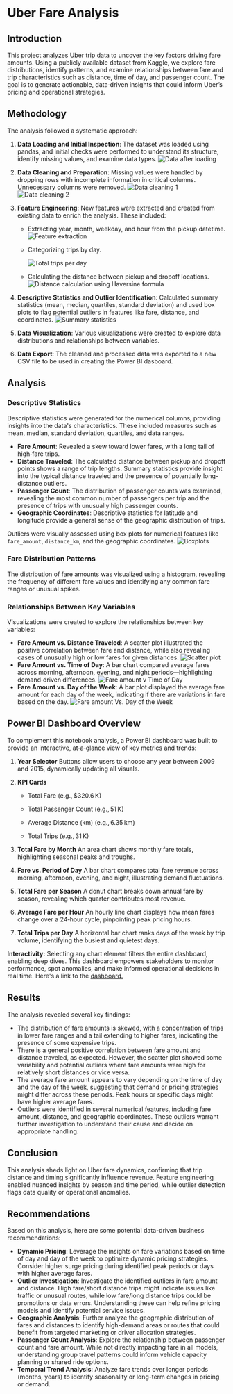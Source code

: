 # Uber Fare Analysis

## Introduction

This project analyzes Uber trip data to uncover the key factors driving fare amounts. Using a publicly available dataset from Kaggle, we explore fare distributions, identify patterns, and examine relationships between fare and trip characteristics such as distance, time of day, and passenger count. The goal is to generate actionable, data‑driven insights that could inform Uber’s pricing and operational strategies.

## Methodology

The analysis followed a systematic approach:

1.  **Data Loading and Initial Inspection**: The dataset was loaded using pandas, and initial checks were performed to understand its structure, identify missing values, and examine data types.
    ![Data after loading](images/Screenshot%202025-07-27%20155230.png)
2.  **Data Cleaning and Preparation**: Missing values were handled by dropping rows with incomplete information in critical columns. Unnecessary columns were removed.
    ![Data cleaning 1](images/data_cleaning.png)
    ![Data cleaning 2](images/data_cleaning2.png)

3.  **Feature Engineering**: New features were extracted and created from existing data to enrich the analysis. These included:

    - Extracting year, month, weekday, and hour from the pickup datetime.
      ![Feature extraction](images/Screenshot%202025-07-27%20161534.png)

    - Categorizing trips by day.

      ![Total trips per day](images/trip_day.png)

    - Calculating the distance between pickup and dropoff locations.
      ![Distance calculation using Haversine formula](images/dist_conversion.png)

4.  **Descriptive Statistics and Outlier Identification**: Calculated summary statistics (mean, median, quartiles, standard deviation) and used box plots to flag potential outliers in features like fare, distance, and coordinates.
    ![Summary statistics](images/Screenshot%202025-07-27%20161534.png)
5.  **Data Visualization**: Various visualizations were created to explore data distributions and relationships between variables.
6.  **Data Export**: The cleaned and processed data was exported to a new CSV file to be used in creating the Power BI dasboard.

## Analysis

### Descriptive Statistics

Descriptive statistics were generated for the numerical columns, providing insights into the data's characteristics. These included measures such as mean, median, standard deviation, quartiles, and data ranges.

- **Fare Amount**: Revealed a skew toward lower fares, with a long tail of high‑fare trips.
- **Distance Traveled**: The calculated distance between pickup and dropoff points shows a range of trip lengths. Summary statistics provide insight into the typical distance traveled and the presence of potentially long-distance outliers.
- **Passenger Count**: The distribution of passenger counts was examined, revealing the most common number of passengers per trip and the presence of trips with unusually high passenger counts.
- **Geographic Coordinates**: Descriptive statistics for latitude and longitude provide a general sense of the geographic distribution of trips.

Outliers were visually assessed using box plots for numerical features like `fare_amount`, `distance_km`, and the geographic coordinates.
![Boxplots](images/Screenshot%202025-07-27%20161338.png)

### Fare Distribution Patterns

The distribution of fare amounts was visualized using a histogram, revealing the frequency of different fare values and identifying any common fare ranges or unusual spikes.

### Relationships Between Key Variables

Visualizations were created to explore the relationships between key variables:

- **Fare Amount vs. Distance Traveled**: A scatter plot illustrated the positive correlation between fare and distance, while also revealing cases of unusually high or low fares for given distances.
  ![Scatter plot](images/Screenshot%202025-07-27%20161729.png)
- **Fare Amount vs. Time of Day**: A bar chart compared average fares across morning, afternoon, evening, and night periods—highlighting demand‑driven differences.
  ![Fare amount v Time of Day](images/Screenshot%202025-07-27%20161948.png)
- **Fare Amount vs. Day of the Week**: A bar plot displayed the average fare amount for each day of the week, indicating if there are variations in fare based on the day.
  ![Fare amount Vs. Day of the Week](images/Screenshot%202025-07-27%20162155.png)

## Power BI Dashboard Overview

To complement this notebook analysis, a Power BI dashboard was built to provide an interactive, at‑a‑glance view of key metrics and trends:

1. **Year Selector**
   Buttons allow users to choose any year between 2009 and 2015, dynamically updating all visuals.

2. **KPI Cards**

   - Total Fare (e.g., $320.6 K)

   - Total Passenger Count (e.g., 51 K)

   - Average Distance (km) (e.g., 6.35 km)

   - Total Trips (e.g., 31 K)

3. **Total Fare by Month**
   An area chart shows monthly fare totals, highlighting seasonal peaks and troughs.

4. **Fare vs. Period of Day**
   A bar chart compares total fare revenue across morning, afternoon, evening, and night, illustrating demand fluctuations.

5. **Total Fare per Season**
   A donut chart breaks down annual fare by season, revealing which quarter contributes most revenue.

6. **Average Fare per Hour**
   An hourly line chart displays how mean fares change over a 24‑hour cycle, pinpointing peak pricing hours.

7. **Total Trips per Day**
   A horizontal bar chart ranks days of the week by trip volume, identifying the busiest and quietest days.

**Interactivity:** Selecting any chart element filters the entire dashboard, enabling deep dives. This dashboard empowers stakeholders to monitor performance, spot anomalies, and make informed operational decisions in real time.
Here's a link to the [dashboard.](https://drive.google.com/file/d/1ze5LUPZZqDfWOXc6__G2qwCzO2pM_RbC/view?usp=sharing)

## Results

The analysis revealed several key findings:

- The distribution of fare amounts is skewed, with a concentration of trips in lower fare ranges and a tail extending to higher fares, indicating the presence of some expensive trips.
- There is a general positive correlation between fare amount and distance traveled, as expected. However, the scatter plot showed some variability and potential outliers where fare amounts were high for relatively short distances or vice versa.
- The average fare amount appears to vary depending on the time of day and the day of the week, suggesting that demand or pricing strategies might differ across these periods. Peak hours or specific days might have higher average fares.
- Outliers were identified in several numerical features, including fare amount, distance, and geographic coordinates. These outliers warrant further investigation to understand their cause and decide on appropriate handling.

## Conclusion

This analysis sheds light on Uber fare dynamics, confirming that trip distance and timing significantly influence revenue. Feature engineering enabled nuanced insights by season and time period, while outlier detection flags data quality or operational anomalies.

## Recommendations

Based on this analysis, here are some potential data-driven business recommendations:

- **Dynamic Pricing**: Leverage the insights on fare variations based on time of day and day of the week to optimize dynamic pricing strategies. Consider higher surge pricing during identified peak periods or days with higher average fares.
- **Outlier Investigation**: Investigate the identified outliers in fare amount and distance. High fare/short distance trips might indicate issues like traffic or unusual routes, while low fare/long distance trips could be promotions or data errors. Understanding these can help refine pricing models and identify potential service issues.
- **Geographic Analysis**: Further analyze the geographic distribution of fares and distances to identify high-demand areas or routes that could benefit from targeted marketing or driver allocation strategies.
- **Passenger Count Analysis**: Explore the relationship between passenger count and fare amount. While not directly impacting fare in all models, understanding group travel patterns could inform vehicle capacity planning or shared ride options.
- **Temporal Trend Analysis**: Analyze fare trends over longer periods (months, years) to identify seasonality or long-term changes in pricing or demand.
